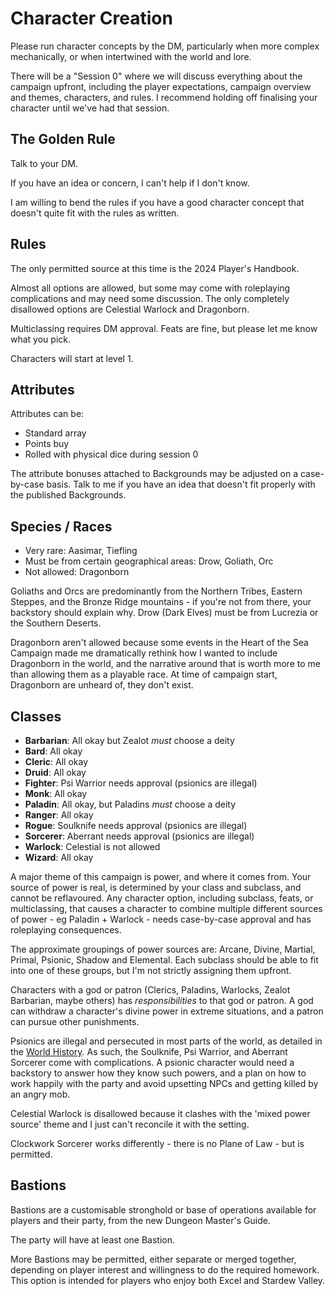 <CampaignSpecific :campaign="'open-skies'" :other="'../campaign-blood-ash/character-creation.md'" />

# Character Creation

Please run character concepts by the DM, particularly when more complex mechanically, or when intertwined with the world and lore.

There will be a "Session 0" where we will discuss everything about the campaign upfront, including the player expectations, campaign overview and themes, characters, and rules. I recommend holding off finalising your character until we've had that session.
## The Golden Rule
Talk to your DM.

If you have an idea or concern, I can't help if I don't know.

I am willing to bend the rules if you have a good character concept that doesn't quite fit with the rules as written.
## Rules
The only permitted source at this time is the 2024 Player's Handbook.

Almost all options are allowed, but some may come with roleplaying complications and may need some discussion. The only completely disallowed options are Celestial Warlock and Dragonborn.

Multiclassing requires DM approval. Feats are fine, but please let me know what you pick.

Characters will start at level 1.
## Attributes
Attributes can be:
* Standard array
* Points buy
* Rolled with physical dice during session 0

The attribute bonuses attached to Backgrounds may be adjusted on a case-by-case basis. Talk to me if you have an idea that doesn't fit properly with the published Backgrounds.
## Species / Races
* Very rare: Aasimar, Tiefling
* Must be from certain geographical areas: Drow, Goliath, Orc
* Not allowed: Dragonborn

Goliaths and Orcs are predominantly from the Northern Tribes, Eastern Steppes, and the Bronze Ridge mountains - if you're not from there, your backstory should explain why. Drow (Dark Elves) must be from Lucrezia or the Southern Deserts.

Dragonborn aren't allowed because some events in the Heart of the Sea Campaign made me dramatically rethink how I wanted to include Dragonborn in the world, and the narrative around that is worth more to me than allowing them as a playable race. At time of campaign start, Dragonborn are unheard of, they don't exist.
## Classes
- **Barbarian**: All okay but Zealot *must* choose a deity
- **Bard**: All okay
- **Cleric**: All okay
- **Druid**: All okay
- **Fighter**: Psi Warrior needs approval (psionics are illegal)
- **Monk**: All okay
- **Paladin**: All okay, but Paladins *must* choose a deity
- **Ranger**: All okay
- **Rogue**: Soulknife needs approval (psionics are illegal)
- **Sorcerer**: Aberrant needs approval (psionics are illegal)
- **Warlock**: Celestial is not allowed
- **Wizard**: All okay

A major theme of this campaign is power, and where it comes from. Your source of power is real, is determined by your class and subclass, and cannot be reflavoured. Any character option, including subclass, feats, or multiclassing, that causes a character to combine multiple different sources of power - eg Paladin + Warlock - needs case-by-case approval and has roleplaying consequences.

The approximate groupings of power sources are: Arcane, Divine, Martial, Primal, Psionic, Shadow and Elemental. Each subclass should be able to fit into one of these groups, but I'm not strictly assigning them upfront.

Characters with a god or patron (Clerics, Paladins, Warlocks, Zealot Barbarian, maybe others) has *responsibilities* to that god or patron. A god can withdraw a character's divine power in extreme situations, and a patron can pursue other punishments.

Psionics are illegal and persecuted in most parts of the world, as detailed in the [World History](../world/world-overview.md#history). As such, the Soulknife, Psi Warrior, and Aberrant Sorcerer come with complications. A psionic character would need a backstory to answer how they know such powers, and a plan on how to work happily with the party and avoid upsetting NPCs and getting killed by an angry mob.

Celestial Warlock is disallowed because it clashes with the 'mixed power source' theme and I just can't reconcile it with the setting.

Clockwork Sorcerer works differently - there is no Plane of Law - but is permitted.
## Bastions
Bastions are a customisable stronghold or base of operations available for players and their party, from the new Dungeon Master's Guide.

The party will have at least one Bastion.

More Bastions may be permitted, either separate or merged together, depending on player interest and willingness to do the required homework. This option is intended for players who enjoy both Excel and Stardew Valley.
